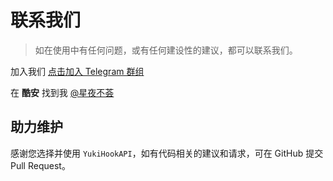# 联系我们

> 如在使用中有任何问题，或有任何建设性的建议，都可以联系我们。

加入我们 [点击加入 Telegram 群组](https://t.me/YukiHookAPI)

在 **酷安** 找到我 [@星夜不荟](http://www.coolapk.com/u/876977)

## 助力维护

感谢您选择并使用 `YukiHookAPI`，如有代码相关的建议和请求，可在 GitHub 提交 Pull Request。